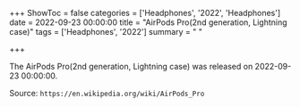 +++
ShowToc = false
categories = ['Headphones', '2022', 'Headphones']
date = 2022-09-23 00:00:00
title = "AirPods Pro(2nd generation, Lightning case)"
tags = ['Headphones', '2022']
summary = " "

+++

The AirPods Pro(2nd generation, Lightning case) was released on 2022-09-23 00:00:00.

Source: `https://en.wikipedia.org/wiki/AirPods_Pro`

